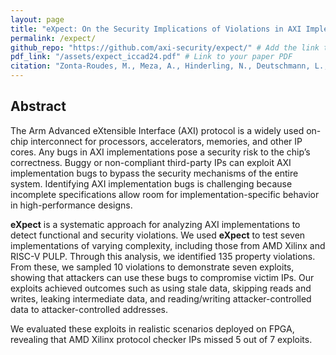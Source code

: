 ```yaml
---
layout: page
title: "eXpect: On the Security Implications of Violations in AXI Implementations"
permalink: /expect/
github_repo: "https://github.com/axi-security/expect/" # Add the link to your GitHub repo here
pdf_link: "/assets/expect_iccad24.pdf" # Link to your paper PDF
citation: "Zonta-Roudes, M., Meza, A., Hinderling, N., Deutschmann, L., Restuccia, F., Kastner, R., & Shinde, S. 'eXpect: On the Security Implications of Violations in AXI Implementations.' ICCAD 2024."
---
```


## Abstract

The Arm Advanced eXtensible Interface (AXI) protocol is a widely used on-chip interconnect for processors, accelerators, memories, and other IP cores. Any bugs in AXI implementations pose a security risk to the chip’s correctness. Buggy or non-compliant third-party IPs can exploit AXI implementation bugs to bypass the security mechanisms of the entire system. Identifying AXI implementation bugs is challenging because incomplete specifications allow room for implementation-specific behavior in high-performance designs.

**eXpect** is a systematic approach for analyzing AXI implementations to detect functional and security violations. We used **eXpect** to test seven implementations of varying complexity, including those from AMD Xilinx and RISC-V PULP. Through this analysis, we identified 135 property violations. From these, we sampled 10 violations to demonstrate seven exploits, showing that attackers can use these bugs to compromise victim IPs. Our exploits achieved outcomes such as using stale data, skipping reads and writes, leaking intermediate data, and reading/writing attacker-controlled data to attacker-controlled addresses.

We evaluated these exploits in realistic scenarios deployed on FPGA, revealing that AMD Xilinx protocol checker IPs missed 5 out of 7 exploits.


